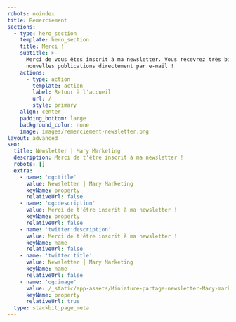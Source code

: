```yaml
---
robots: noindex
title: Remerciement
sections:
  - type: hero_section
    template: hero_section
    title: Merci !
    subtitle: >-
      Merci de vous êtes inscrit à ma newsletter. Vous recevrez très bientôt nos
      nouvelles publications directement par e-mail !
    actions:
      - type: action
        template: action
        label: Retour à l'accueil
        url: /
        style: primary
    align: center
    padding_bottom: large
    background_color: none
    image: images/remerciement-newsletter.png
layout: advanced
seo:
  title: Newsletter ⎮ Mary Marketing
  description: Merci de t'être inscrit à ma newsletter !
  robots: []
  extra:
    - name: 'og:title'
      value: Newsletter ⎮ Mary Marketing
      keyName: property
      relativeUrl: false
    - name: 'og:description'
      value: Merci de t'être inscrit à ma newsletter !
      keyName: property
      relativeUrl: false
    - name: 'twitter:description'
      value: Merci de t'être inscrit à ma newsletter !
      keyName: name
      relativeUrl: false
    - name: 'twitter:title'
      value: Newsletter ⎮ Mary Marketing
      keyName: name
      relativeUrl: false
    - name: 'og:image'
      value: /_static/app-assets/Miniature-partage-newsletter-Mary-marketing.png
      keyName: property
      relativeUrl: true
  type: stackbit_page_meta
---
```

